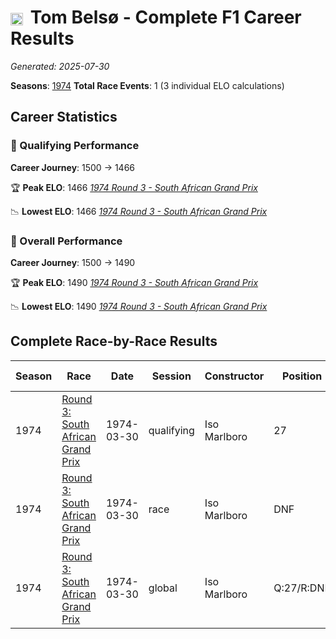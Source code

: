 # <img src="https://upload.wikimedia.org/wikipedia/commons/9/9c/Flag_of_Denmark.svg" alt="Denmark" width="20" height="auto" style="vertical-align: middle; margin-right: 5px;" onerror="this.outerHTML='🇩🇰'; this.style.marginRight='5px';"/> Tom Belsø - Complete F1 Career Results

*Generated: 2025-07-30*

**Seasons**: [1974](../seasons/1974-season-report)
**Total Race Events**: 1 (3 individual ELO calculations)

## Career Statistics

### 🏁 Qualifying Performance
**Career Journey**: 1500 → 1466

🏆 **Peak ELO**: 1466
   *[1974 Round 3 - South African Grand Prix](../seasons/1974-season-report#round-3-south-african-grand-prix)*

📉 **Lowest ELO**: 1466
   *[1974 Round 3 - South African Grand Prix](../seasons/1974-season-report#round-3-south-african-grand-prix)*

### 🌟 Overall Performance
**Career Journey**: 1500 → 1490

🏆 **Peak ELO**: 1490
   *[1974 Round 3 - South African Grand Prix](../seasons/1974-season-report#round-3-south-african-grand-prix)*

📉 **Lowest ELO**: 1490
   *[1974 Round 3 - South African Grand Prix](../seasons/1974-season-report#round-3-south-african-grand-prix)*


## Complete Race-by-Race Results

| Season | Race | Date | Session | Constructor | Position | Starting ELO | ELO Change | Final ELO | Teammate |
|--------|------|------|---------|-------------|----------|--------------|------------|-----------|----------|
| 1974 | [Round 3: South African Grand Prix](../seasons/1974-season-report#round-3-south-african-grand-prix) | 1974-03-30 | qualifying | Iso Marlboro | 27 | 1500 | -34 | 1466 | <img src="https://upload.wikimedia.org/wikipedia/commons/0/03/Flag_of_Italy.svg" alt="Italy" width="20" height="auto" style="vertical-align: middle; margin-right: 5px;" onerror="this.outerHTML='🇮🇹'; this.style.marginRight='5px';"/> Arturo Merzario |
| 1974 | [Round 3: South African Grand Prix](../seasons/1974-season-report#round-3-south-african-grand-prix) | 1974-03-30 | race | Iso Marlboro | DNF | 1500 | N/A | 1500 | <img src="https://upload.wikimedia.org/wikipedia/commons/0/03/Flag_of_Italy.svg" alt="Italy" width="20" height="auto" style="vertical-align: middle; margin-right: 5px;" onerror="this.outerHTML='🇮🇹'; this.style.marginRight='5px';"/> Arturo Merzario |
| 1974 | [Round 3: South African Grand Prix](../seasons/1974-season-report#round-3-south-african-grand-prix) | 1974-03-30 | global | Iso Marlboro | Q:27/R:DNF | 1500 | -10 | 1490 | <img src="https://upload.wikimedia.org/wikipedia/commons/0/03/Flag_of_Italy.svg" alt="Italy" width="20" height="auto" style="vertical-align: middle; margin-right: 5px;" onerror="this.outerHTML='🇮🇹'; this.style.marginRight='5px';"/> Arturo Merzario |
